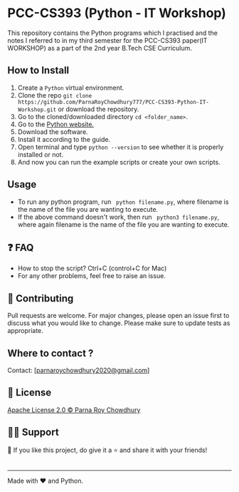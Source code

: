 # PCC-CS393 (Python - IT Workshop)

This repository contains the Python programs which I practised and the notes I referred to in my third semester for the PCC-CS393 paper(IT WORKSHOP) as a part of the 2nd year B.Tech CSE Curriculum.
<br>

## How to Install

1. Create a ```Python``` virtual environment. 
2. Clone the repo ```git clone https://github.com/ParnaRoyChowdhury777/PCC-CS393-Python-IT-Workshop.git``` or download the repository.
3. Go to the cloned/downloaded directory ``` cd <folder_name> ```. 
4. Go to the [Python website.](https://www.python.org/)
5. Download the software.
6. Install it according to the guide.
7. Open terminal and type ```python --version``` to see whether it is properly installed or not.
8. And now you can run the example scripts or create your own scripts. 

## Usage
-  To run any python program, run ``` python filename.py```, where filename is the name of the file you are wanting to execute.
- If the above command doesn't work, then run ``` python3 filename.py```, where again filename is the name of the file you are wanting to execute.

## ❓️ FAQ
- How to stop the script? Ctrl+C (control+C for Mac) 
- For any other problems, feel free to raise an issue.

## 🤝 Contributing
Pull requests are welcome. For major changes, please open an issue first to discuss what you would like to change. 
Please make sure to update tests as appropriate.

## Where to contact ?
Contact: [parnaroychowdhury2020@gmail.com]


## 🔑 License
[Apache License 2.0 ©️ Parna Roy Chowdhury](https://github.com/ParnaRoyChowdhury777/PCC-CS393-Python-IT-Workshop/blob/53dba04febdbc341b3ec0deb5283b3b450e509d8/LICENSE)


## 🙋‍♂️ Support

💙 If you like this project, do give it a ⭐ and share it with your friends!<br><br>

---

Made with ❤️ and Python. <br><br>
